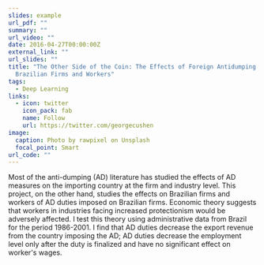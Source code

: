 ```yaml
---
slides: example
url_pdf: ""
summary: ""
url_video: ""
date: 2016-04-27T00:00:00Z
external_link: ""
url_slides: ""
title: "The Other Side of the Coin: The Effects of Foreign Antidumping Duties on
  Brazilian Firms and Workers"
tags:
  - Deep Learning
links:
  - icon: twitter
    icon_pack: fab
    name: Follow
    url: https://twitter.com/georgecushen
image:
  caption: Photo by rawpixel on Unsplash
  focal_point: Smart
url_code: ""
---
```

Most of the anti-dumping (AD) literature has studied the effects of AD measures on the importing country at the firm and industry level. This project, on the other hand, studies the effects on Brazilian firms and workers of AD duties imposed on Brazilian firms. Economic theory suggests that workers in industries facing increased protectionism would be adversely affected. I test this theory using administrative data from Brazil for the period 1986-2001. I find that AD duties decrease the export revenue from the country imposing the AD; AD duties decrease the employment level only after the duty is finalized and have no significant effect on worker's wages.